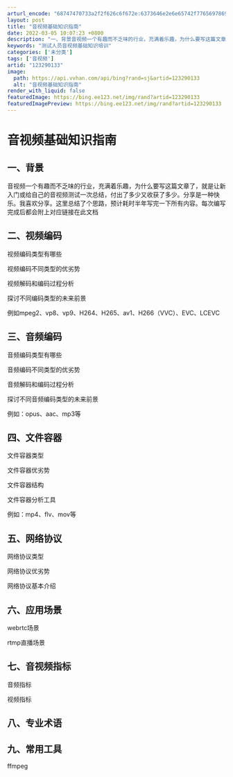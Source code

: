 ```yaml
---
arturl_encode: "68747470733a2f2f626c6f672e:6373646e2e6e65742f77656978696e5f34313831303038312f:61727469636c652f64657461696c732f313233323930313333"
layout: post
title: "音视频基础知识指南"
date: 2022-03-05 10:07:23 +0800
description: "一、背景音视频一个有趣而不乏味的行业，充满着乐趣，为什么要写这篇文章了，就是让新入门或给自己的音视频"
keywords: "测试人员音视频基础知识培训"
categories: ['未分类']
tags: ['音视频']
artid: "123290133"
image:
  path: https://api.vvhan.com/api/bing?rand=sj&artid=123290133
  alt: "音视频基础知识指南"
render_with_liquid: false
featuredImage: https://bing.ee123.net/img/rand?artid=123290133
featuredImagePreview: https://bing.ee123.net/img/rand?artid=123290133
---
```


# 音视频基础知识指南

## 一、背景

音视频一个有趣而不乏味的行业，充满着乐趣，为什么要写这篇文章了，就是让新入门或给自己的音视频测试一次总结，付出了多少又收获了多少。分享是一种快乐。我喜欢分享。这里总结了个思路，预计耗时半年写完一下所有内容。每次编写完成后都会附上对应链接在此文档

## 二、视频编码

视频编码类型有哪些

视频编码不同类型的优劣势

视频解码和编码过程分析

探讨不同编码类型的未来前景

例如mpeg2、vp8、vp9、H264、H265、av1、H266（VVC）、EVC、LCEVC

## 三、音频编码

音频编码类型有哪些

音频编码不同类型的优劣势

音频解码和编码过程分析

探讨不同音频编码类型的未来前景

例如：opus、aac、mp3等

## 四、文件容器

文件容器类型

文件容器优劣势

文件容器结构

文件容器分析工具

例如：mp4、flv、mov等

## 五、网络协议

网络协议类型

网络协议优劣势

网络协议基本介绍

## 六、应用场景

webrtc场景

rtmp直播场景

## 七、音视频指标

音频指标

视频指标

## 八、专业术语

## 九、常用工具

ffmpeg

## 

##